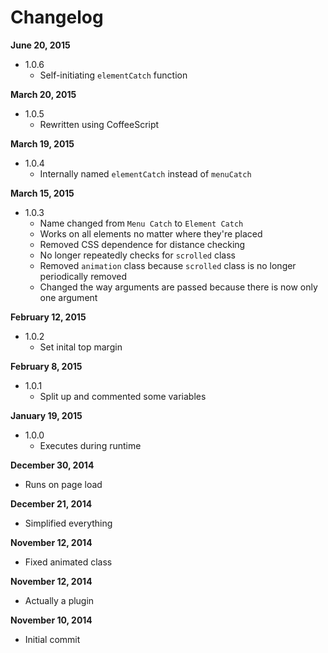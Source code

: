 Changelog
==========

**June 20, 2015**
+ 1.0.6
  + Self-initiating `elementCatch` function

**March 20, 2015**
+ 1.0.5
  + Rewritten using CoffeeScript

**March 19, 2015**
+ 1.0.4
  + Internally named `elementCatch` instead of `menuCatch`

**March 15, 2015**
+ 1.0.3
  + Name changed from `Menu Catch` to `Element Catch`
  + Works on all elements no matter where they're placed
  + Removed CSS dependence for distance checking
  + No longer repeatedly checks for `scrolled` class
  + Removed `animation` class because `scrolled` class is no longer periodically removed
  + Changed the way arguments are passed because there is now only one argument

**February 12, 2015**
+ 1.0.2
  + Set inital top margin

**February 8, 2015**
+ 1.0.1
  + Split up and commented some variables

**January 19, 2015**
+ 1.0.0
  + Executes during runtime

**December 30, 2014**
+ Runs on page load

**December 21, 2014**
+ Simplified everything

**November 12, 2014**
+ Fixed animated class

**November 12, 2014**
+ Actually a plugin

**November 10, 2014**
+ Initial commit

